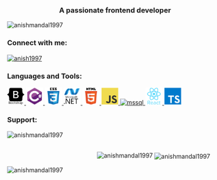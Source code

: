 <h3 align="center">A passionate frontend developer</h3>

<p align="left"> <img src="https://komarev.com/ghpvc/?username=anishmandal1997&label=Profile%20views&color=0e75b6&style=flat" alt="anishmandal1997" /> </p>

<h3 align="left">Connect with me:</h3>
<p align="left">
<a href="https://linkedin.com/in/anish1997" target="blank"><img align="center" src="https://raw.githubusercontent.com/rahuldkjain/github-profile-readme-generator/master/src/images/icons/Social/linked-in-alt.svg" alt="anish1997" height="30" width="40" /></a>
</p>

<h3 align="left">Languages and Tools:</h3>
<p align="left"> <a href="https://getbootstrap.com" target="_blank" rel="noreferrer"> <img src="https://raw.githubusercontent.com/devicons/devicon/master/icons/bootstrap/bootstrap-plain-wordmark.svg" alt="bootstrap" width="40" height="40"/> </a> <a href="https://www.w3schools.com/cs/" target="_blank" rel="noreferrer"> <img src="https://raw.githubusercontent.com/devicons/devicon/master/icons/csharp/csharp-original.svg" alt="csharp" width="40" height="40"/> </a> <a href="https://www.w3schools.com/css/" target="_blank" rel="noreferrer"> <img src="https://raw.githubusercontent.com/devicons/devicon/master/icons/css3/css3-original-wordmark.svg" alt="css3" width="40" height="40"/> </a> <a href="https://dotnet.microsoft.com/" target="_blank" rel="noreferrer"> <img src="https://raw.githubusercontent.com/devicons/devicon/master/icons/dot-net/dot-net-original-wordmark.svg" alt="dotnet" width="40" height="40"/> </a> <a href="https://www.w3.org/html/" target="_blank" rel="noreferrer"> <img src="https://raw.githubusercontent.com/devicons/devicon/master/icons/html5/html5-original-wordmark.svg" alt="html5" width="40" height="40"/> </a> <a href="https://developer.mozilla.org/en-US/docs/Web/JavaScript" target="_blank" rel="noreferrer"> <img src="https://raw.githubusercontent.com/devicons/devicon/master/icons/javascript/javascript-original.svg" alt="javascript" width="40" height="40"/> </a> <a href="https://www.microsoft.com/en-us/sql-server" target="_blank" rel="noreferrer"> <img src="https://www.svgrepo.com/show/303229/microsoft-sql-server-logo.svg" alt="mssql" width="40" height="40"/> </a> <a href="https://reactjs.org/" target="_blank" rel="noreferrer"> <img src="https://raw.githubusercontent.com/devicons/devicon/master/icons/react/react-original-wordmark.svg" alt="react" width="40" height="40"/> </a> <a href="https://www.typescriptlang.org/" target="_blank" rel="noreferrer"> <img src="https://raw.githubusercontent.com/devicons/devicon/master/icons/typescript/typescript-original.svg" alt="typescript" width="40" height="40"/> </a> </p>

<h3 align="left">Support:</h3>
<p><a href="https://www.buymeacoffee.com/anishmandal1997"> <img align="left" src="https://cdn.buymeacoffee.com/buttons/v2/default-yellow.png" height="50" width="210" alt="anishmandal1997" /></a></p><br><br>

<p><img align="left" src="https://github-readme-stats.vercel.app/api/top-langs?username=anishmandal1997&show_icons=true&locale=en&layout=compact" alt="anishmandal1997" /></p>

<p>&nbsp;<img align="center" src="https://github-readme-stats.vercel.app/api?username=anishmandal1997&show_icons=true&locale=en" alt="anishmandal1997" /></p>

<p><img align="center" src="https://github-readme-streak-stats.herokuapp.com/?user=anishmandal1997&" alt="anishmandal1997" /></p>
